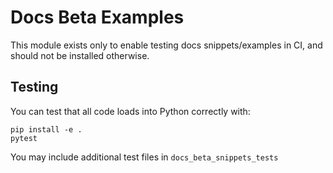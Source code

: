 # Docs Beta Examples

This module exists only to enable testing docs snippets/examples in CI, and should not be installed
otherwise.

## Testing

You can test that all code loads into Python correctly with:

```
pip install -e .
pytest
```

You may include additional test files in `docs_beta_snippets_tests`